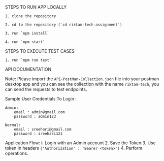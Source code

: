 STEPS TO RUN APP LOCALLY

    1. clone the repository

    2. cd to the repository (`cd riktam-tech-assignment`)
    
    3. run `npm install`
    
    4. run `npm start`


STEPS TO EXECUTE TEST CASES

    1. run `npm run test`

API DOCUMENTATION

Note: Please import the `API-PostMan-Collection.json` file into your postman desktop app and you can see the collection with the name `riktam-tech`, you can send the requests to test endpoints.

Sample User Credentials To Login :

    Admin:
        email : admin@gmail.com
        password : admin123

    Normal:
        email : sreehari@gmail.com
        password : sreehari123

Application Flow:
    i. Login with an Admin account
    2. Save the Token
    3. Use token in headers `{'Authorization' : 'Bearer <token>'}`
    4. Perform operations.
